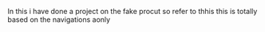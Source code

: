 In this i have done a project on the fake procut so refer to thhis this is totally based on the navigations aonly 